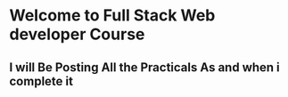 # Welcome to Full Stack Web developer Course
## I will Be Posting All the Practicals As and when i complete it
